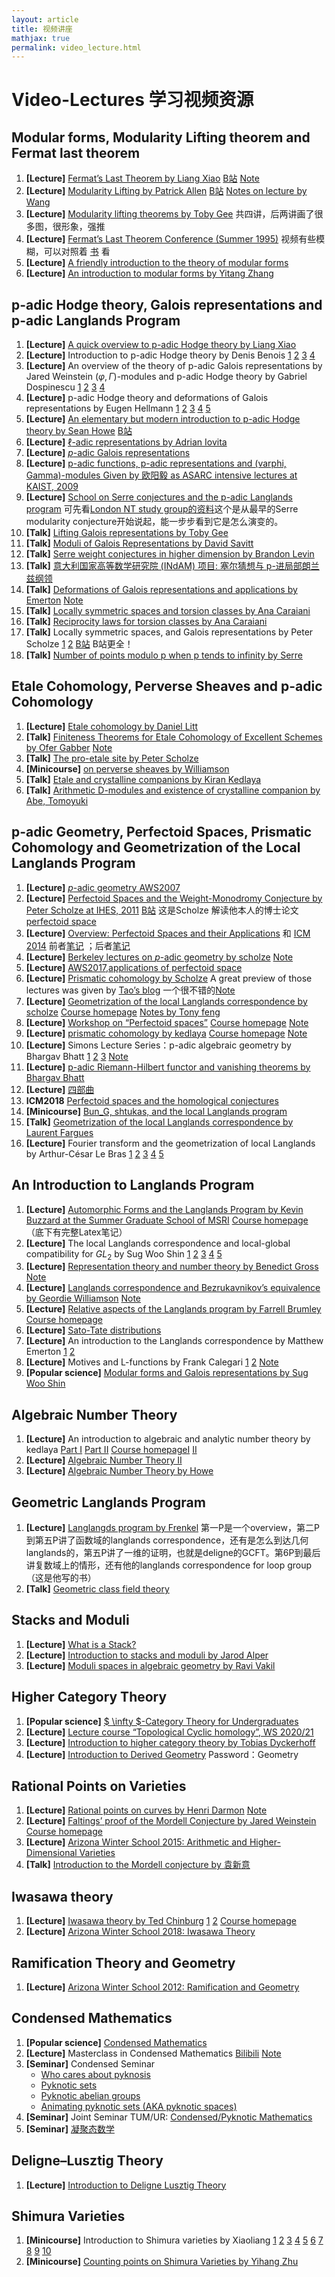 ```yaml
---
layout: article
title: 视频讲座
mathjax: true
permalink: video_lecture.html
---
```


# Video-Lectures 学习视频资源

## Modular forms, Modularity Lifting theorem and Fermat last theorem 

1. **[Lecture]** [Fermat’s Last Theorem by Liang Xiao](http://bicmr.pku.edu.cn/~lxiao/2020fall/2020fall.htm )  [B站](https://www.bilibili.com/video/BV17y4y127sG) [Note](https://yufanluo.wpcomstaging.com/wp-content/uploads/2021/01/FLT-by-xiao-liang.pdf)
2. **[Lecture]** [Modularity Lifting by Patrick Allen](https://patrick-allen.github.io/teaching/f20/f20-modularity-lifting.html)
[B站](https://www.bilibili.com/video/BV1mv411k76k) [Notes on lecture by Wang](https://yufanluo.wpcomstaging.com/wp-content/uploads/2021/01/Modularity-Lifting-by-Patrick-Allen.pdf)
3. **[Lecture]** [Modularity lifting theorems by Toby Gee](https://www.math.arizona.edu/~swc/aws/2013/index.html)
共四讲，后两讲画了很多图，很形象，强推
4. **[Lecture]** [Fermat’s Last Theorem Conference (Summer 1995)](https://www.bilibili.com/video/BV1rt411R7uM)
视频有些模糊，可以对照着 [书](https://yufanluo.wpcomstaging.com/wp-content/uploads/2021/01/标准版.pdf) 看
5. **[Lecture]** [A friendly introduction to the theory of modular forms](https://www.math.arizona.edu/~swc/)
6. **[Lecture]** [An introduction to modular forms by Yitang Zhang](https://www.bilibili.com/video/BV1B4411y7N1?from=search&seid=2629272658836513858)

## p-adic Hodge theory, Galois representations and p-adic Langlands Program

1. **[Lecture]** [A quick overview to p-adic Hodge theory by Liang Xiao](https://www.bilibili.com/video/BV17y4y127sG?p=14)
2. **[Lecture]** Introduction to p-adic Hodge theory by Denis Benois 
[1](https://www.youtube.com/watch?v=zk8_hbE-w3o&feature=youtu.be&ab_channel=InternationalCentreforTheoreticalSciences)
[2](https://www.youtube.com/watch?v=hqjDJshJmkw&feature=youtu.be&ab_channel=InternationalCentreforTheoreticalSciences)
[3](https://www.youtube.com/watch?v=3n_sNGKgqgg&feature=youtu.be&ab_channel=InternationalCentreforTheoreticalSciences)
[4](https://www.youtube.com/watch?v=YDBUfgsld1k&feature=youtu.be&ab_channel=InternationalCentreforTheoreticalSciences)
3. **[Lecture]** An overview of the theory of p-adic Galois representations by Jared Weinstein $(\varphi,\Gamma)$-modules and p-adic Hodge theory by Gabriel Dospinescu
[1](https://www.youtube.com/watch?v=1KBKSYTWxBA&t=16s)
[2](https://www.youtube.com/watch?v=o1oIOqPWd8k&ab_channel=MathematicsvideoVAROQUIHerv%C3%A9)
[3](https://www.youtube.com/watch?v=GU4huGMbxbw&ab_channel=MathematicsvideoVAROQUIHerv%C3%A9)
[4](https://www.youtube.com/watch?v=gkPKbrPt9xU&ab_channel=MathematicsvideoVAROQUIHerv%C3%A9)
4. **[Lecture]** p-adic Hodge theory and deformations of Galois representations by Eugen Hellmann
[1](https://mediaspace.unipd.it/playlist/dedicated/119214951/1_d8zm99gi/1_t7jpqb5e)
[2](https://mediaspace.unipd.it/playlist/dedicated/119214951/1_d8zm99gi/1_0750vb3a)
[3](https://mediaspace.unipd.it/playlist/dedicated/119214951/1_z85tr239/1_bq0e6fqy)
[4](https://mediaspace.unipd.it/playlist/dedicated/119214951/1_z85tr239/1_qv4betgv)
[5](https://mediaspace.unipd.it/playlist/dedicated/119214951/1_z85tr239/1_dewzkyby)
5. **[Lecture]** [An elementary but modern introduction to p-adic Hodge theory by Sean Howe](https://www.math.utah.edu/~howe/6370/)
[B站](https://www.bilibili.com/video/BV1Bv411a7Gw?t=2759) 
6. **[Lecture]** [$\ell$-adic representations by Adrian Iovita](https://www.bilibili.com/video/BV1cr4y1w71S)
7. **[Lecture]** [$p$-adic Galois representations](https://www.bilibili.com/video/BV1WD4y1R7Kh) 
8. **[Lecture]** [p-adic functions, p-adic representations and (varphi, Gamma)-modules Given by 欧阳毅 as ASARC intensive lectures at KAIST, 2009](https://www.bilibili.com/video/BV1VW411w7HG?t=13)
9. **[Lecture]** [School on Serre conjectures and the p-adic Langlands program](https://mediaspace.unipd.it/channel/School+on+Serre+conjectures+and+the+p-adic+Langlands+program/119214951) 
可先看[London NT study group的资料](https://nms.kcl.ac.uk/james.newton/lntsg/lntsg2020.html)这个是从最早的Serre modularity conjecture开始说起，能一步步看到它是怎么演变的。
10. **[Talk]** [Lifting Galois representations by Toby Gee](https://www.youtube.com/watch?v=CqiFc_lGRWA)
11. **[Talk]** [Moduli of Galois Representations by David Savitt](https://www.youtube.com/watch?v=DKYkesElbeo)
12. **[Talk]** [Serre weight conjectures in higher dimension by Brandon Levin](https://www.youtube.com/watch?v=du_ArZaa74w)
13. **[Talk]** [意大利国家高等数学研究院 (INdAM) 项目: 塞尔猜想与 p-进局部朗兰兹纲领](https://www.bilibili.com/video/BV1CA411L7zt?p=39&share_medium=iphone&share_plat=ios&share_session_id=A4A3A8F5-05A7-4A85-8A84-0CFBED0BD201&share_source=WEIXIN&share_tag=s_i&timestamp=1639402240&unique_k=czIkXlc)
14. **[Talk]** [Deformations of Galois representations and applications by Emerton](https://www.bilibili.com/video/BV19D4y1R7jP?p=1&share_medium=iphone&share_plat=ios&share_session_id=D1D361AA-61C7-418B-805D-293B6E28B011&share_source=COPY&share_tag=s_i&timestamp=1641256323&unique_k=F9RB5Uy)  [Note](http://www.math.uchicago.edu/~emerton/pdffiles/galois-talk.pdf)
15. **[Talk]** [Locally symmetric spaces and torsion classes by Ana Caraiani](https://www.youtube.com/watch?v=H3IQKClavtY&t=105s&ab_channel=InstituteforAdvancedStudy)
16. **[Talk]** [Reciprocity laws for torsion classes by Ana Caraiani](https://www.youtube.com/watch?v=oW85L0OBY2E&ab_channel=InstituteforAdvancedStudy)
17. **[Talk]** Locally symmetric spaces, and Galois representations by Peter Scholze [1](https://www.youtube.com/watch?v=cFdm0B9KLcQ&ab_channel=HarvardMath) [2](https://www.youtube.com/watch?v=MasLdfDcKZg&ab_channel=HarvardMath) [B站](https://www.bilibili.com/video/BV1BW411N7HA?p=1) B站更全！
18. **[Talk]** [Number of points modulo p when p tends to infinity by Serre](https://www.youtube.com/watch?v=CoGMWDCmfUQ&ab_channel=InstituteforMathematicalSciences)

## Etale Cohomology, Perverse Sheaves and p-adic Cohomology

1. **[Lecture]** [Etale cohomology by Daniel Litt](https://www.daniellitt.com/tale-cohomology) 
2. **[Talk]** [Finiteness Theorems for Etale Cohomology of Excellent Schemes by Ofer Gabber](https://www.ias.edu/video/geometry-and-arithmetic-finiteness-theorems-etale-cohomology-excellent-schemes)
[Note](http://www.cmls.polytechnique.fr/perso/laszlo/gdtgabber/abelien.pdf)
3. **[Talk]** [The pro-etale site by Peter Scholze](https://www.youtube.com/watch?v=qL5uxXAeU00&ab_channel=HausdorffCenterforMathematics)
4. **[Minicourse]** [on perverse sheaves by Williamson](https://www.youtube.com/watch?v=HQxKjquwbz4&list=PLp4l8vpEC0G_dNZfHpeh1NefZo3v3O6XG&ab_channel=SNSChannelMathematicalandNaturalSciences)
5. **[Talk]** [Etale and crystalline companions by Kiran Kedlaya](https://www.ias.edu/video/members/2019/0415-KiranKedlaya)
6. **[Talk]** [Arithmetic D-modules and existence of crystalline companion by Abe, Tomoyuki](https://library.cirm-math.fr/Record.htm?record=19282450124910006329&lang=ES)


## p-adic Geometry, Perfectoid Spaces, Prismatic Cohomology and Geometrization of the Local Langlands Program
1. **[Lecture]** [$p$-adic geometry AWS2007](https://www.math.arizona.edu/~swc/aws/2007/notes.html)
2. **[Lecture]** [Perfectoid Spaces and the Weight-Monodromy Conjecture by Peter Scholze at IHES, 2011](http://www.ihes.fr/~abbes/CAGA/scholze.html) [B站](https://www.bilibili.com/video/BV1vs411E7wP) 这是Scholze 解读他本人的博士论文 [perfectoid space](http://www.ihes.fr/~abbes/CAGA/PerfectoidSpaces.pdf)
3. **[Lecture]** [Overview: Perfectoid Spaces and their Applications](https://www.youtube.com/watch?v=CiN7X7V-HOE&t=2646s&ab_channel=xuan-gottfriedYANG) 和 [ICM 2014](https://www.youtube.com/watch?v=82nhZ1KtcQs&ab_channel=SeoulICMVOD) 前者[笔记](https://yufanluo.wpcomstaging.com/wp-content/uploads/2021/01/Overview.pdf) ；后者[笔记](https://www.math.uni-bonn.de/people/scholze/ICM.pdf)
4. **[Lecture]** [Berkeley lectures on $p$-adic geometry by scholze](https://www.bilibili.com/video/BV15s41147ke) [Note](https://www.math.uni-bonn.de/people/scholze/Berkeley.pdf)
5. **[Lecture]** [AWS2017,applications of perfectoid space](https://www.math.arizona.edu/~swc/aws/2017/index.html)
6. **[Lecture]** [Prismatic cohomology by Scholze](https://www.bilibili.com/video/BV1GJ41147a7?p=1&share_medium=iphone&share_plat=ios&share_source=COPY&share_tag=s_i&timestamp=1611070488&unique_k=qsqSNZ) A great preview of those lectures was given by [Tao’s blog](https://terrytao.wordpress.com/2019/03/19/prismatic-cohomology/) 一个很不错的[Note](http://www.math.columbia.edu/~chaoli/doc/BhattEilenberg.html)
7. **[Lecture]** [Geometrization of the local Langlands correspondence by scholze](https://www.bilibili.com/video/BV17y4y1B7vy?from=search&seid=11345345554728752100) [Course homepage](http://www.math.uni-bonn.de/people/scholze/Geometrization/) [Notes by Tony feng](https://www.mit.edu/~fengt/beyond.html)
8. **[Lecture]** [Workshop on “Perfectoid spaces”](https://www.icts.res.in/program/perfectoid2019/talks) [Course homepage](https://www.icts.res.in/program/perfectoid2019) [Note](https://www.icts.res.in/event/page/18447)
9. **[Lecture]** [prismatic cohomology by kedlaya](https://www.bilibili.com/video/BV1tX4y1G7bM) [Course homepage](https://kskedlaya.org/math206a-spr21/) [Note](https://kskedlaya.org/prismatic/sec_overview.html)
10. **[Lecture]** Simons Lecture Series：p-adic algebraic geometry by Bhargav Bhatt 
[1](https://www.youtube.com/watch?v=zVICcM8PUEI&t=79s&ab_channel=StonyBrookMathematicsStonyBrookMathematics)
[2](https://www.youtube.com/watch?v=HyAZFB5niNM&ab_channel=StonyBrookMathematicsStonyBrookMathematics)
[3](https://www.youtube.com/watch?v=oEebN8VCHEQ&ab_channel=StonyBrookMathematicsStonyBrookMathematics) [Note](http://www.math.stonybrook.edu/Videos/SimonsLectures/PDFs/20210415-Bhatt.pdf)
11. **[Lecture]** [p-adic Riemann-Hilbert functor and vanishing theorems by Bhargav Bhatt](https://www.bilibili.com/video/BV1P541157Np?p=1)
12. **[Lecture]** [四部曲](https://www.bilibili.com/video/BV1Gt4y1X7dq?p=1)
13. **ICM2018** [Perfectoid spaces and the homological conjectures](https://www.youtube.com/watch?v=U5MR7jy4Bwo&ab_channel=RioICM2018)
14. **[Minicourse]** [Bun_G, shtukas, and the local Langlands program](https://sites.google.com/view/rampageseminar/bun_g-minicourse)
15. **[Talk]** [Geometrization of the local Langlands correspondence by Laurent Fargues](https://www.youtube.com/watch?v=gq5vB2xbRv0&ab_channel=FieldsInstitute)
16. **[Lecture]** Fourier transform and the geometrization of local Langlands by Arthur-César Le Bras [1](https://www.youtube.com/watch?v=2E-Uz7yhpuA&list=PLAMniZX5MiiJWkTT5scA5hNUdOavlnuKf&index=2&ab_channel=GeoTopCPH) [2](https://www.youtube.com/watch?v=HI2v8U4zQy8&list=PLAMniZX5MiiJWkTT5scA5hNUdOavlnuKf&index=1&ab_channel=GeoTopCPH) [3](https://www.youtube.com/watch?v=4kXa6WKoVq8&list=PLAMniZX5MiiJWkTT5scA5hNUdOavlnuKf&index=3&ab_channel=GeoTopCPH) [4](https://www.youtube.com/watch?v=a66knWC0mCU&list=PLAMniZX5MiiJWkTT5scA5hNUdOavlnuKf&index=4&ab_channel=GeoTopCPH) [5](https://www.youtube.com/watch?v=zNfgK__-gY4&list=PLAMniZX5MiiJWkTT5scA5hNUdOavlnuKf&index=5&ab_channel=GeoTopCPH)

## An Introduction to Langlands Program

1. **[Lecture]** [Automorphic Forms and the Langlands Program by Kevin Buzzard at the Summer Graduate School of MSRI](https://www.bilibili.com/video/BV1YW411L7Zr) [Course homepage](http://wwwf.imperial.ac.uk/~buzzard/MSRI/) （底下有完整Latex笔记）
2. **[Lecture]** The local Langlands correspondence and local-global compatibility for $GL_2$ by Sug Woo Shin 
[1](https://mediaspace.unipd.it/playlist/dedicated/119214951/1_134l1psy/1_47ritgx2)
[2](https://mediaspace.unipd.it/playlist/dedicated/119214951/1_134l1psy/1_0ijb4ug0)
[3](https://mediaspace.unipd.it/playlist/dedicated/119214951/1_134l1psy/1_g6ortsdt)
[4](https://mediaspace.unipd.it/playlist/dedicated/119214951/1_134l1psy/1_nt9wgc2)
[5](https://mediaspace.unipd.it/playlist/dedicated/119214951/1_d8zm99gi/1_y4s3ep5b)
3. **[Lecture]** [Representation theory and number theory by Benedict Gross](https://www.bilibili.com/video/BV1d441147Lz?p=1) [Note](http://www.math.columbia.edu/~chaoli/docs/EilenbergLectures.html#sec10)
4. **[Lecture]** [Langlands correspondence and Bezrukavnikov’s equivalence by Geordie Williamson](https://www.youtube.com/watch?v=9icAHvcVRAc&list=PLtmvIY4GrVv9kMZmf4Fm1mHUGYzTPY8pV&ab_channel=SydneyMathematicalResearchInstitute-SMRI) [Note](https://arxiv.org/pdf/2103.02329.pdf)
5. **[Lecture]** [Relative aspects of the Langlands program by Farrell Brumley](https://www.bilibili.com/video/BV19f4y1478E?p=1&share_medium=iphone&share_plat=ios&share_source=GENERIC&share_tag=s_i&timestamp=1615239713&unique_k=yvhg3e) [Course homepage](https://www.math.univ-paris13.fr/~brumley/M2-2021.html)
6. **[Lecture]** [Sato-Tate distributions](https://www.math.arizona.edu/~swc/aws/2016/index.html)
7. **[Lecture]** An introduction to the Langlands correspondence by Matthew Emerton 
[1](https://www.youtube.com/watch?v=oXQvcNdu-b8&t=520s&ab_channel=MathsVideos)
[2](https://www.youtube.com/watch?v=EjewLsTU8Dw&t=508s&ab_channel=MathsVideos)
8. **[Lecture]** Motives and L-functions by Frank Calegari
[1](https://www.youtube.com/watch?v=hKpbvq7HsZo&ab_channel=HarvardMath)
[2](https://www.youtube.com/watch?v=NN3Gt6iBj3w&ab_channel=HarvardMath)
[Note](http://www.math.uchicago.edu/~fcale/papers/CDM.pdf)
9. **[Popular science]** [Modular forms and Galois representations by Sug Woo Shin](https://www.youtube.com/watch?v=2cGTHuiRo3E&ab_channel=MathnetKorea)

## Algebraic Number Theory

1. **[Lecture]** An introduction to algebraic and analytic number theory by kedlaya [Part I](https://www.bilibili.com/video/BV12X4y1K7Wn) [Part II](https://www.bilibili.com/video/BV1HT4y1K7RU)
[Course homepageI](http://math.ucsd.edu/~kkedlaya/math204a/) [II](http://math.ucsd.edu/~kkedlaya/math204b/)
2. **[Lecture]** [Algebraic Number Theory II](https://homepages.uni-regensburg.de/~spj54141/teaching.html)
3. **[Lecture]** [Algebraic Number Theory by Howe](https://www.math.utah.edu/~howe/2021-fall/6370/)

## Geometric Langlands Program

1. **[Lecture]** [Langlangds program by Frenkel](https://www.bilibili.com/video/BV1XW411C7GN) 第一P是一个overview，第二P到第五P讲了函数域的langlands correspondence，还有是怎么到达几何langlands的，第五P讲了一维的证明，也就是deligne的GCFT。第6P到最后讲复数域上的情形，还有他的langlands correspondence for loop group（这是他写的书）
2. **[Talk]** [Geometric class field theory](https://www.msri.org/workshops/137/schedules/687)

## Stacks and Moduli

1. **[Lecture]** [What is a Stack?](https://www.youtube.com/watch?v=91fJ3GTM7Dk&list=LL&index=2&ab_channel=TaylorDupuy)
2. **[Lecture]** [Introduction to stacks and moduli by Jarod Alper](https://sites.math.washington.edu/~jarod/math582C.html)
3. **[Lecture]** [Moduli spaces in algebraic geometry by Ravi Vakil](https://math.stanford.edu/~vakil/22-245moduli/)

## Higher Category Theory

1. **[Popular science]** [$ \infty $-Category Theory for Undergraduates](https://www.youtube.com/watch?v=A6hXn6QCu0k&feature=youtu.be&ab_channel=EmilyRiehl)
2. **[Lecture]** [Lecture course “Topological Cyclic homology”, WS 2020/21](https://www.uni-muenster.de/IVV5WS/WebHop/user/nikolaus/tc.html)
3. **[Lecture]** [Introduction to higher category theory by Tobias Dyckerhoff](https://www.math.uni-hamburg.de/home/dyckerhoff/inftycat2021/index.html)
4. **[Lecture]** [Introduction to Derived Geometry](http://bicmr.pku.edu.cn/content/show/70-2449.html) Password：Geometry

## Rational Points on Varieties

1. **[Lecture]** [Rational points on curves by Henri Darmon](https://www.bilibili.com/video/BV1M5411H7f5) [Note](http://www.claymath.org/library/proceedings/cmip08c.pdf)
2. **[Lecture]** [Faltings’ proof of the Mordell Conjecture by Jared Weinstein](https://www.bilibili.com/video/BV1Bt4y1B7VX) [Course homepage](https://sites.google.com/view/ma-842-spring-2021/home)
3. **[Lecture]** [Arizona Winter School 2015: Arithmetic and Higher-Dimensional Varieties](https://www.math.arizona.edu/~swc/aws/2015/index.html)
4. **[Talk]** [Introduction to the Mordell conjecture by 袁新意](https://www.bilibili.com/video/BV1534y1m7iy?spm_id_from=333.999.0.0)

## Iwasawa theory

1. **[Lecture]** [Iwasawa theory by Ted Chinburg](https://www2.math.upenn.edu/~ted/720F18/hw-720SchedTab.html) [1](https://www.bilibili.com/video/BV1854y1p7go) [2](https://www.bilibili.com/video/BV1tV411q7UM)
[Course homepage](https://www2.math.upenn.edu/~ted/720F18/info.html#texts) 
2. **[Lecture]** [Arizona Winter School 2018: Iwasawa Theory](https://www.math.arizona.edu/~swc/aws/2018/index.html)

## Ramification Theory and Geometry

1. **[Lecture]** [Arizona Winter School 2012: Ramification and Geometry](https://www.math.arizona.edu/~swc/aws/2012/index.html)



## Condensed Mathematics

1. **[Popular science]** [Condensed Mathematics](https://www.youtube.com/watch?v=pzq1FvmEjaM&feature=youtu.be&ab_channel=GraduateMathematics)
2. **[Lecture]** Masterclass in Condensed Mathematics [Bilibili](https://www.bilibili.com/video/BV1YD4y1X74T?p=1&share_medium=android&share_source=more&bbid=PAhsW2pYYQNnA2AGegZ6infoc&ts=1610875564950)
[Note](https://www.math.uni-bonn.de/people/scholze/Condensed.pdf)
3. **[Seminar]** Condensed Seminar
    - [Who cares about pyknosis](https://www.msri.org/seminars/24809)
    - [Pyknotic sets](https://www.msri.org/seminars/24915#description)
    - [Pyknotic abelian groups](https://www.msri.org/seminars/24919)
    - [Animating pyknotic sets (AKA pyknotic spaces)](https://www.msri.org/seminars/24750)
4. **[Seminar]** Joint Seminar TUM/UR: [Condensed/Pyknotic Mathematics](http://www.mathematik.uni-regensburg.de/cisinski/condensed.html)
5. **[Seminar]** [凝聚态数学](https://www.bananaspace.org/wiki/%E8%AE%B2%E4%B9%89:%E5%87%9D%E8%81%9A%E6%80%81%E6%95%B0%E5%AD%A6)

## Deligne–Lusztig Theory

1. **[Lecture]** [Introduction to Deligne Lusztig Theory](https://www.youtube.com/watch?v=eQC9i4ul-K4&ab_channel=NingShan)

## Shimura Varieties

1. **[Minicourse]** Introduction to Shimura varieties by Xiaoliang
[1](https://www.bilibili.com/video/BV1Gq4y1K7CA?spm_id_from=333.999.0.0)
[2](https://www.bilibili.com/video/BV1ob4y127MC?spm_id_from=333.999.0.0)
[3](https://www.bilibili.com/video/BV1cQ4y1k7Bf?spm_id_from=333.999.0.0)
[4](https://www.bilibili.com/video/BV14g411c74Q?spm_id_from=333.999.0.0)
[5](https://www.bilibili.com/video/BV1Wq4y1f75e?spm_id_from=333.999.0.0)
[6](https://www.bilibili.com/video/BV18f4y1w7h1?spm_id_from=333.999.0.0)
[7](https://www.bilibili.com/video/BV1sQ4y1r7dj?spm_id_from=333.999.0.0)
[8](https://www.bilibili.com/video/BV16L411x7Pz?spm_id_from=333.999.0.0)
[9](https://www.bilibili.com/video/BV1d64y1b7nG?spm_id_from=333.999.0.0)
[10](https://www.bilibili.com/video/BV1bM4y1g7Xr?spm_id_from=333.999.0.0)
2. **[Minicourse]** [Counting points on Shimura Varieties by Yihang Zhu](https://www.bilibili.com/video/BV1HL4y1z7e2?spm_id_from=333.999.0.0)


